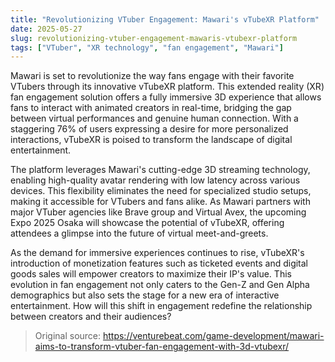 ```yaml
---
title: "Revolutionizing VTuber Engagement: Mawari's vTubeXR Platform"
date: 2025-05-27
slug: revolutionizing-vtuber-engagement-mawaris-vtubexr-platform
tags: ["VTuber", "XR technology", "fan engagement", "Mawari"]
---
```


Mawari is set to revolutionize the way fans engage with their favorite VTubers through its innovative vTubeXR platform. This extended reality (XR) fan engagement solution offers a fully immersive 3D experience that allows fans to interact with animated creators in real-time, bridging the gap between virtual performances and genuine human connection. With a staggering 76% of users expressing a desire for more personalized interactions, vTubeXR is poised to transform the landscape of digital entertainment.

The platform leverages Mawari's cutting-edge 3D streaming technology, enabling high-quality avatar rendering with low latency across various devices. This flexibility eliminates the need for specialized studio setups, making it accessible for VTubers and fans alike. As Mawari partners with major VTuber agencies like Brave group and Virtual Avex, the upcoming Expo 2025 Osaka will showcase the potential of vTubeXR, offering attendees a glimpse into the future of virtual meet-and-greets.

As the demand for immersive experiences continues to rise, vTubeXR's introduction of monetization features such as ticketed events and digital goods sales will empower creators to maximize their IP's value. This evolution in fan engagement not only caters to the Gen-Z and Gen Alpha demographics but also sets the stage for a new era of interactive entertainment. How will this shift in engagement redefine the relationship between creators and their audiences?

> Original source: https://venturebeat.com/game-development/mawari-aims-to-transform-vtuber-fan-engagement-with-3d-vtubexr/
